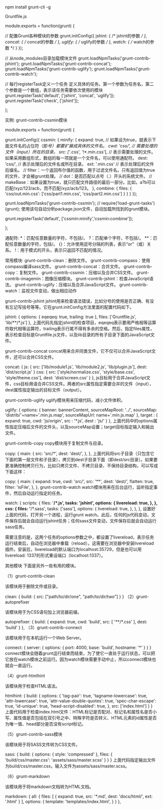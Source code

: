 npm install grunt-cli -g

Gruntfile.js 

module.exports = function(grunt) {

  // 配置Grunt各种模块的参数
  grunt.initConfig({
    jshint: { /* jshint的参数 */ },
    concat: { /* concat的参数 */ },
    uglify: { /* uglify的参数 */ },
    watch:  { /* watch的参数 */ }
  });

  // 从node_modules目录加载模块文件
  grunt.loadNpmTasks('grunt-contrib-jshint');
  grunt.loadNpmTasks('grunt-contrib-concat');
  grunt.loadNpmTasks('grunt-contrib-uglify');
  grunt.loadNpmTasks('grunt-contrib-watch');

  // 每行registerTask定义一个任务  定义具体的任务。第一个参数为任务名，第二个参数是一个数组，表示该任务需要依次使用的模块
  grunt.registerTask('default', ['jshint', 'concat', 'uglify']);
  grunt.registerTask('check', ['jshint']);

};


实例: grunt-contrib-cssmin模块

module.exports = function(grunt) {

  grunt.initConfig({
    cssmin: {
      minify: {
        expand: true, // 如果设为true，就表示下面文件名的占位符（即*号）都要扩展成具体的文件名。
		cwd: 'css/',  // 需要处理的文件（input）所在的目录。
		src: ['*.css', '!*.min.css'],  // 表示需要处理的文件。如果采用数组形式，数组的每一项就是一个文件名，可以使用通配符。
		dest: 'css/',  // 表示处理后的文件名或所在目录。
		ext: '.min.css'  // 表示处理后的文件后缀名。
		// filter：一个返回布尔值的函数，用于过滤文件名。只有返回值为true的文件，才会被grunt处理。
        // dot：是否匹配以点号（.）开头的系统文件。
        // makeBase：如果设置为true，就只匹配文件路径的最后一部分。比如，a?b可以匹配/xyz/123/acb，而不匹配/xyz/acb/123。
	  },
      combine: {
	    files: {
		  'css/out.min.css': ['css/part1.min.css', 'css/part2.min.css']
		}
	  }
    }
  });

  grunt.loadNpmTasks('grunt-contrib-cssmin');
  // require('load-grunt-tasks')(grunt);  使用该句自动分析package.json文件，自动加载所找到的grunt模块。

  grunt.registerTask('default', ['cssmin:minify','cssmin:combine']);

};

通配符:
*：匹配任意数量的字符，不包括/。
?：匹配单个字符，不包括/。
**：匹配任意数量的字符，包括/。
{}：允许使用逗号分隔的列表，表示“or”（或）关系。
!：用于模式的开头，表示只返回不匹配的情况。



常用模块:
grunt-contrib-clean：删除文件。
grunt-contrib-compass：使用compass编译sass文件。
grunt-contrib-concat：合并文件。
grunt-contrib-copy：复制文件。
grunt-contrib-cssmin：压缩以及合并CSS文件。
grunt-contrib-imagemin：图像压缩模块。
grunt-contrib-jshint：检查JavaScript语法。
grunt-contrib-uglify：压缩以及合并JavaScript文件。
grunt-contrib-watch：监视文件变动，做出相应动作


grunt-contrib-jshint
jshint用来检查语法错误，比如分号的使用是否正确、有没有忘记写括号等等。它在grunt.initConfig方法里面的配置代码如下。

jshint: {
	options: {
		eqeqeq: true,
		trailing: true
	},
	files: ['Gruntfile.js', 'lib/**/*.js']
},
上面代码先指定jshint的检查项目，eqeqeq表示要用严格相等运算符取代相等运算符，trailing表示行尾不得有多余的空格。然后，指定files属性，表示检查目标是Gruntfile.js文件，以及lib目录的所有子目录下面的JavaScript文件。

grunt-contrib-concat
concat用来合并同类文件，它不仅可以合并JavaScript文件，还可以合并CSS文件。

concat: {
  js: {
    src: ['lib/module1.js', 'lib/module2.js', 'lib/plugin.js'],
    dest: 'dist/script.js'
  }
  css: {
    src: ['style/normalize.css', 'style/base.css', 'style/theme.css'],
    dest: 'dist/screen.css'
  }
},
js目标用于合并JavaScript文件，css目标用语合并CSS文件。两者的src属性指定需要合并的文件（input），dest属性指定输出的目标文件（output）。

grunt-contrib-uglify
uglify模块用来压缩代码，减小文件体积。

uglify: {
  options: {
    banner: bannerContent,
    sourceMapRoot: '../',
    sourceMap: 'distrib/'+name+'.min.js.map',
    sourceMapUrl: name+'.min.js.map'
  },
  target : {
	expand: true,
	cwd: 'js/origin',
	src : '*.js',
	dest : 'js/'
  }
},
上面代码中的options属性指定压缩后文件的文件头，以及sourceMap设置；target目标指定输入和输出文件。

grunt-contrib-copy
copy模块用于复制文件与目录。

copy: {
  main: {
    src: 'src/*',
    dest: 'dest/',
  },
},
上面代码将src子目录（只包含它下面的第一层文件和子目录），拷贝到dest子目录下面（即dest/src目录）。如果要更准确控制拷贝行为，比如只拷贝文件、不拷贝目录、不保持目录结构，可以写成下面这样：

copy: {
  main: {
    expand: true,
    cwd: 'src/',
    src: '**',
    dest: 'dest/',
    flatten: true,
    filter: 'isFile',
  },
},
grunt-contrib-watch
watch模块用来在后台运行，监听指定事件，然后自动运行指定的任务。

watch: {
   scripts: {
    files: '**/*.js',
    tasks: 'jshint',
	options: {
      livereload: true,
    },
   },
   css: {
    files: '**/*.sass',
    tasks: ['sass'],
    options: {
      livereload: true,
    },
   },
},
设置好上面的代码，打开另一个进程，运行grunt watch。此后，任何的js代码变动，文件保存后就会自动运行jshint任务；任何sass文件变动，文件保存后就会自动运行sass任务。

需要注意的是，这两个任务的options参数之中，都设置了livereload，表示任务运行结束后，自动在浏览器中重载（reload）。这需要在浏览器中安装livereload插件。安装后，livereload的默认端口为localhost:35729，但是也可以用livereload: 1337的形式重设端口（localhost:1337）。

其他模块
下面是另外一些有用的模块。

（1）grunt-contrib-clean

该模块用于删除文件或目录。

clean: {
  build: {
    src: ["path/to/dir/one", "path/to/dir/two"]
  }
}
（2）grunt-autoprefixer

该模块用于为CSS语句加上浏览器前缀。

autoprefixer: {
  build: {
    expand: true,
    cwd: 'build',
    src: [ '**/*.css' ],
    dest: 'build'
  }
},
（3）grunt-contrib-connect

该模块用于在本机运行一个Web Server。

connect: {
  server: {
    options: {
      port: 4000,
      base: 'build',
      hostname: '*'
    }
  }
}
connect模块会随着grunt运行结束而结束，为了使它一直处于运行状态，可以把它放在watch模块之前运行。因为watch模块需要手动中止，所以connect模块也就会一直运行。

（4）grunt-htmlhint

该模块用于检查HTML语法。

htmlhint: {
    build: {
        options: {
            'tag-pair': true,
            'tagname-lowercase': true,
            'attr-lowercase': true,
            'attr-value-double-quotes': true,
            'spec-char-escape': true,
            'id-unique': true,
            'head-script-disabled': true,
        },
        src: ['index.html']
    }
}
上面代码用于检查index.html文件：HTML标记是否配对、标记名和属性名是否小写、属性值是否包括在双引号之中、特殊字符是否转义、HTML元素的id属性是否为唯一值、head部分是否没有script标记。

（5）grunt-contrib-sass模块

该模块用于将SASS文件转为CSS文件。

sass: {
    build: {
		options: {
            style: 'compressed'
        },
        files: {
            'build/css/master.css': 'assets/sass/master.scss'
        }
    }
}
上面代码指定输出文件为build/css/master.css，输入文件为assets/sass/master.scss。

（6）grunt-markdown

该模块用于将markdown文档转为HTML文档。

markdown: {
    all: {
      files: [
        {
          expand: true,
          src: '*.md',
          dest: 'docs/html/',
          ext: '.html'
        }
      ],
      options: {
        template: 'templates/index.html',
      }
    }
},